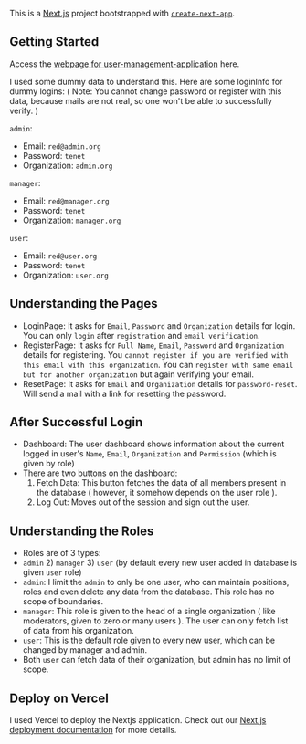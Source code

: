 This is a [Next.js](https://nextjs.org/) project bootstrapped with [`create-next-app`](https://github.com/vercel/next.js/tree/canary/packages/create-next-app).

## Getting Started

Access the [webpage for user-management-application](https://user-management-application-qhphjsfb1.vercel.app/) here.

I used some dummy data to understand this.
Here are some loginInfo for dummy logins: ( Note: You cannot change password or register with this data, because mails are not real, so one won't be able to successfully verify. )

`admin`:
- Email: `red@admin.org`
- Password: `tenet`
- Organization: `admin.org`

`manager`:
- Email: `red@manager.org`
- Password: `tenet`
- Organization: `manager.org`

`user`:
- Email: `red@user.org`
- Password: `tenet`
- Organization: `user.org`

## Understanding the Pages

- LoginPage: It asks for `Email`, `Password` and `Organization` details for login. You can only `login` after `registration` and `email verification`.
- RegisterPage: It asks for `Full Name`, `Email`, `Password` and `Organization` details for registering. You `cannot register if you are verified with this email with this organization`.
  You can `register with same email but for another organization` but again verifying your email.
- ResetPage: It asks for `Email` and `Organization` details for `password-reset`. Will send a mail with a link for resetting the password.

## After Successful Login

- Dashboard: The user dashboard shows information about the current logged in user's `Name`, `Email`, `Organization` and `Permission` (which is given by role)
- There are two buttons on the dashboard:
  1) Fetch Data: This button fetches the data of all members present in the database ( however, it somehow depends on the user role ).
  2) Log Out: Moves out of the session and sign out the user.

## Understanding the Roles

- Roles are of 3 types:
- `admin` 2) `manager` 3) `user` (by default every new user added in database is given `user` role)
- `admin`: I limit the `admin` to only be one user, who can maintain positions, roles and even delete any data from the database. This role has no scope of boundaries.
- `manager`: This role is given to the head of a single organization ( like moderators, given to zero or many users ). The user can only fetch list of data from his organization.
- `user`: This is the default role given to every new user, which can be changed by manager and admin.
- Both `user` can fetch data of their organization, but admin has no limit of scope.

## Deploy on Vercel

I used Vercel to deploy the Nextjs application.
Check out our [Next.js deployment documentation](https://nextjs.org/docs/deployment) for more details.
